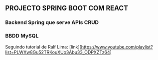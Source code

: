 ## PROJECTO SPRING BOOT COM REACT

### Backend Spring que serve APIs CRUD
### BBDD MySQL

Seguindo tutorial de Ralf Lima: [link][https://www.youtube.com/playlist?list=PLWXw8Gu52TRKouXUo3Abu33_ODPXZTz64]